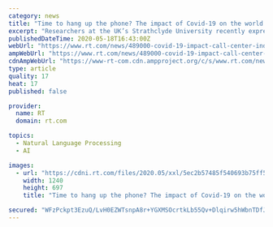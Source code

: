 ```yaml
---
category: news
title: "Time to hang up the phone? The impact of Covid-19 on the world’s call-center industry"
excerpt: "Researchers at the UK’s Strathclyde University recently expressed alarm over the illness levels of call-center workers in the country during Covid-19. And, post-pandemic, the industry’s prospects look set to go from bad to worse."
publishedDateTime: 2020-05-18T16:43:00Z
webUrl: "https://www.rt.com/news/489000-covid-19-impact-call-center-industry/"
ampWebUrl: "https://www.rt.com/news/489000-covid-19-impact-call-center-industry/amp/"
cdnAmpWebUrl: "https://www-rt-com.cdn.ampproject.org/c/s/www.rt.com/news/489000-covid-19-impact-call-center-industry/amp/"
type: article
quality: 17
heat: 17
published: false

provider:
  name: RT
  domain: rt.com

topics:
  - Natural Language Processing
  - AI

images:
  - url: "https://cdni.rt.com/files/2020.05/xxl/5ec2b57485f540693b75ff5b.JPG"
    width: 1240
    height: 697
    title: "Time to hang up the phone? The impact of Covid-19 on the world’s call-center industry"

secured: "WFzPckpt3EzuQ/LvH0EZWTsnpA8r+YGXMSOcrtkLb55Qv+Dlqirw5hWbnTDfJw8J3NKYf3mwPZudA8v9fqy1GS3bWX/FfdZZPs6lKbb+8I+aUFtrNprnZVDIUJaj1HoX7vYzaNRsqYgfA71t1/sYsJA/cdms/983FxKl2q3jEKTRmF2U4fyolHHcmSuI77VFZZ2jaLZ9tTO9HlSRw3vpo1oou/mcN2SBdD62AuZNJ0nOml6oS2/zJKl7FM15Wmx3i7XwAY1dr617anDaBCH3yld07Mz+RRi7MJ4e8EZJmp5tbU9RsFnHo6HivqP1g8Pw;ArvaIPpaQcSzY5X5Ef9nIw=="
---
```


